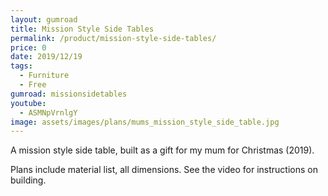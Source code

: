 ```yaml
---
layout: gumroad
title: Mission Style Side Tables
permalink: /product/mission-style-side-tables/
price: 0
date: 2019/12/19
tags:
  - Furniture
  - Free
gumroad: missionsidetables
youtube:
  - ASMNpVrnlgY
image: assets/images/plans/mums_mission_style_side_table.jpg
---
```


A mission style side table, built as a gift for my mum for Christmas (2019).

Plans include material list, all dimensions. See the video for instructions on building.